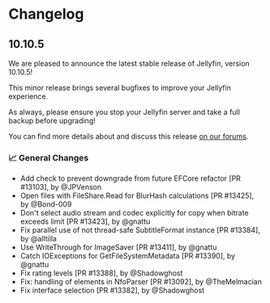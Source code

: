 # Changelog

## 10.10.5

We are pleased to announce the latest stable release of Jellyfin, version 10.10.5!

This minor release brings several bugfixes to improve your Jellyfin experience.

As always, please ensure you stop your Jellyfin server and take a full backup before upgrading!

You can find more details about and discuss this release [on our forums](https://forum.jellyfin.org/t-new-jellyfin-server-web-release-10-10-5).

### 📈 General Changes

- Add check to prevent downgrade from future EFCore refactor [PR #13103], by @JPVenson
- Open files with FileShare.Read for BlurHash calculations [PR #13425], by @Bond-009
- Don't select audio stream and codec explicitly for copy when bitrate exceeds limit [PR #13423], by @gnattu
- Fix parallel use of not thread-safe SubtitleFormat instance [PR #13384], by @alltilla
- Use WriteThrough for ImageSaver [PR #13411], by @gnattu
- Catch IOExceptions for GetFileSystemMetadata [PR #13390], by @gnattu
- Fix rating levels [PR #13388], by @Shadowghost
- Fix: handling of elements in NfoParser [PR #13092], by @TheMelmacian
- Fix interface selection [PR #13382], by @Shadowghost
